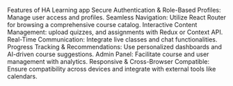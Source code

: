Features of HA Learning app
Secure Authentication & Role-Based Profiles: Manage user access and profiles.
Seamless Navigation: Utilize React Router for browsing a comprehensive course catalog.
Interactive Content Management: upload quizzes, and assignments with Redux or Context API.
Real-Time Communication: Integrate live classes and chat functionalities.
Progress Tracking & Recommendations: Use personalized dashboards and AI-driven course suggestions.
Admin Panel: Facilitate course and user management with analytics.
Responsive & Cross-Browser Compatible: Ensure compatibility across devices and integrate with external tools like calendars.
